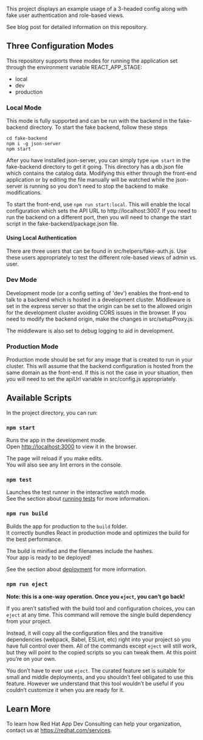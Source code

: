 This project displays an example usage of a 3-headed config along with fake user authentication and role-based views.

See blog post for detailed information on this repository.

## Three Configuration Modes

This repository supports three modes for running the application set through the environment variable REACT_APP_STAGE:
- local
- dev
- production

### Local Mode
This mode is fully supported and can be run with the backend in the fake-backend directory.  To start the fake backend, follow these steps

```
cd fake-backend
npm i -g json-server
npm start
```

After you have installed json-server, you can simply type `npm start` in the fake-backend directory to get it going.  This directory has a db.json file which contains the catalog data.  Modifying this either through the front-end application or by editing the file manually will be watched while the json-server is running so you don't need to stop the backend to make modifications.

To start the front-end, use `npm run start:local`.  This will enable the local configuration which sets the API URL to http://localhost:3007.  If you need to run the backend on a different port, then you will need to change the start script in the fake-backend/package.json file.

#### Using Local Authentication
There are three users that can be found in src/helpers/fake-auth.js.  Use these users appropriately to test the different role-based views of admin vs. user.

### Dev Mode
Development mode (or a config setting of 'dev') enables the front-end to talk to a backend which is hosted in a development cluster.  Middleware is set in the express server so that the origin can be set to the allowed origin for the development cluster avoiding CORS issues in the browser.  If you need to modify the backend origin, make the changes in src/setupProxy.js.

The middleware is also set to debug logging to aid in development.

### Production Mode
Production mode should be set for any image that is created to run in your cluster.  This will assume that the backend configuration is hosted from the same domain as the front-end.  If this is not the case in your situation, then you will need to set the apiUrl variable in src/config.js appropriately.

## Available Scripts

In the project directory, you can run:

### `npm start`

Runs the app in the development mode.<br />
Open [http://localhost:3000](http://localhost:3000) to view it in the browser.

The page will reload if you make edits.<br />
You will also see any lint errors in the console.

### `npm test`

Launches the test runner in the interactive watch mode.<br />
See the section about [running tests](https://facebook.github.io/create-react-app/docs/running-tests) for more information.

### `npm run build`

Builds the app for production to the `build` folder.<br />
It correctly bundles React in production mode and optimizes the build for the best performance.

The build is minified and the filenames include the hashes.<br />
Your app is ready to be deployed!

See the section about [deployment](https://facebook.github.io/create-react-app/docs/deployment) for more information.

### `npm run eject`

**Note: this is a one-way operation. Once you `eject`, you can’t go back!**

If you aren’t satisfied with the build tool and configuration choices, you can `eject` at any time. This command will remove the single build dependency from your project.

Instead, it will copy all the configuration files and the transitive dependencies (webpack, Babel, ESLint, etc) right into your project so you have full control over them. All of the commands except `eject` will still work, but they will point to the copied scripts so you can tweak them. At this point you’re on your own.

You don’t have to ever use `eject`. The curated feature set is suitable for small and middle deployments, and you shouldn’t feel obligated to use this feature. However we understand that this tool wouldn’t be useful if you couldn’t customize it when you are ready for it.

## Learn More

To learn how Red Hat App Dev Consulting can help your organization, contact us at https://redhat.com/services.
